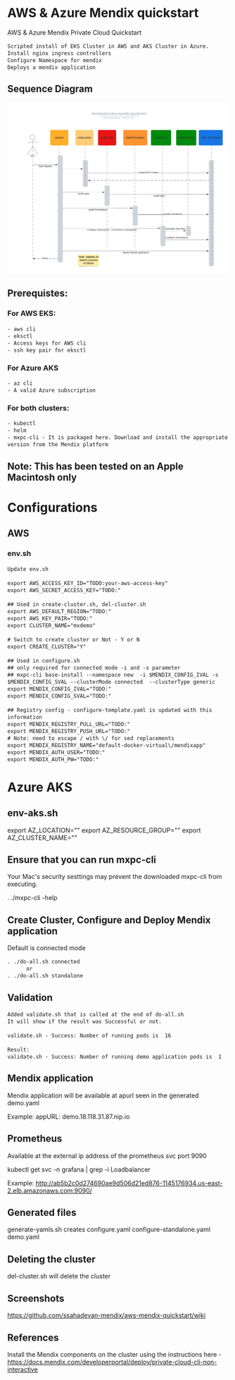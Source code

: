 

# AWS & Azure Mendix quickstart
 AWS & Azure Mendix Private Cloud Quickstart

    Scripted install of EKS Cluster in AWS and AKS Cluster in Azure.
    Install nginx ingress controllers
    Configure Namespace for mendix
    Deploys a mendix application

## Sequence Diagram

![Sequence Diagram](/images/sequence.png)

## Prerequistes:

### For AWS EKS:
    - aws cli 
    - eksctl     
    - Access keys for AWS cli
    - ssh key pair for eksctl
    
### For Azure AKS
    - az cli 
    - A valid Azure subscription
 
### For both clusters:
    - kubectl
    - helm
    - mxpc-cli - It is packaged here. Download and install the appropriate version from the Mendix platform

## Note: This has been tested on an Apple Macintosh only

# Configurations

## AWS
### env.sh

    Update env.sh

    export AWS_ACCESS_KEY_ID="TODO:your-aws-access-key"
    export AWS_SECRET_ACCESS_KEY="TODO:"

    ## Used in create-cluster.sh, del-cluster.sh
    export AWS_DEFAULT_REGION="TODO:"
    export AWS_KEY_PAIR="TODO:"
    export CLUSTER_NAME="mxdemo"

    # Switch to create cluster or Not - Y or N
    export CREATE_CLUSTER="Y"

    ## Used in configure.sh
    ## only required for connected mode -i and -s parameter
    ## mxpc-cli base-install --namespace new  -i $MENDIX_CONFIG_IVAL -s $MENDIX_CONFIG_SVAL --clusterMode connected  --clusterType generic
    export MENDIX_CONFIG_IVAL="TODO:"
    export MENDIX_CONFIG_SVAL="TODO:"

    ## Registry config - configure-template.yaml is updated with this information
    export MENDIX_REGISTRY_PULL_URL="TODO:"
    export MENDIX_REGISTRY_PUSH_URL="TODO:"
    # Note: need to escape / with \/ for sed replacements
    export MENDIX_REGISTRY_NAME="default-docker-virtual\/mendixapp"
    export MENDIX_AUTH_USER="TODO:"
    export MENDIX_AUTH_PW="TODO:"

# Azure AKS
## env-aks.sh 
export AZ_LOCATION="" 
export AZ_RESOURCE_GROUP="" 
export AZ_CLUSTER_NAME=""


## Ensure that you can run mxpc-cli
   Your Mac's security sesttings may prevent the downloaded mxpc-cli from executing.

   . ./mxpc-cli -help

## Create Cluster, Configure and Deploy Mendix application

Default is connected mode

    . ./do-all.sh connected
          or
    . ./do-all.sh standalone


## Validation

    Added validate.sh that is called at the end of do-all.sh
    It will show if the result was Successful or not.

    validate.sh - Success: Number of running pods is  16

    Result:
    validate.sh - Success: Number of running demo application pods is  1


## Mendix application
  Mendix application will be available at apurl seen in the generated demo.yaml

  Example:
  appURL: demo.18.118.31.87.nip.io        

## Prometheus
   Available at the external ip address of the prometheus svc port 9090

   kubectl get svc -n grafana | grep -i Loadbalancer

   Example:
   http://ab5b2c0d274690ae9d506d21ed876-1145176934.us-east-2.elb.amazonaws.com:9090/


## Generated files

  generate-yamls.sh creates
      configure.yaml
      configure-standalone.yaml
      demo.yaml


## Deleting the cluster

   del-cluster.sh will delete the cluster

## Screenshots

   https://github.com/ssahadevan-mendix/aws-mendix-quickstart/wiki


## References
Install the Mendix components on the cluster using the instructions here - https://docs.mendix.com/developerportal/deploy/private-cloud-cli-non-interactive
